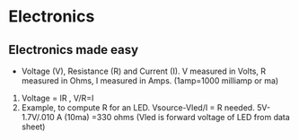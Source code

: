 # Electronics

## Electronics made easy

* Voltage \(V\), Resistance \(R\) and Current \(I\). V measured in Volts, R measured in Ohms, I measured in Amps. \(1amp=1000 milliamp or ma\)

1. Voltage = IR , V/R=I
2. Example, to compute R for an LED. Vsource-Vled/I = R needed. 5V-1.7V/.010 A \(10ma\) =330 ohms \(Vled is forward voltage of LED from data sheet\)

